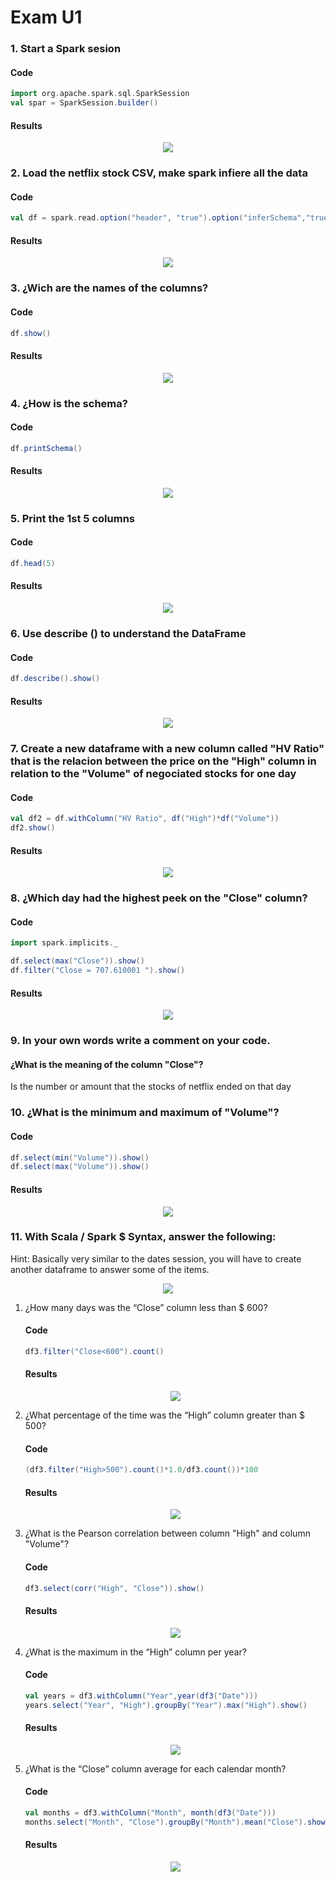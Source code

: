 # Exam U1
### 1. Start a Spark sesion 
#### Code
```scala
import org.apache.spark.sql.SparkSession
val spar = SparkSession.builder()
```
#### Results
<html><div align="center"><img src="https://i.ibb.co/NZFmmNJ/imagen.png"></div></html>

### 2. Load the netflix stock CSV, make spark infiere all the data
#### Code
```scala
val df = spark.read.option("header", "true").option("inferSchema","true")csv("Unit-1/Exam/Files/Netflix_Stock.csv")
```
#### Results
<html><div align="center"><img src="https://i.ibb.co/pzMdQSY/imagen.png"></div></html>

### 3. ¿Wich are the names of the columns?
#### Code
```scala
df.show() 
```
#### Results
<html><div align="center"><img src="https://i.ibb.co/R7PjDTD/imagen.png"></div></html>


### 4. ¿How is the schema?
#### Code
```scala
df.printSchema()
```
#### Results
<html><div align="center"><img src="https://i.ibb.co/3W0tD9X/imagen.png"></div></html>

### 5. Print the 1st 5 columns
#### Code
```scala
df.head(5)
```
#### Results
<html><div align="center"><img src="https://i.ibb.co/sFmpM5j/imagen.png"></div></html>

### 6. Use describe () to understand the DataFrame
#### Code
```scala
df.describe().show()
```
#### Results
<html><div align="center"><img src="https://i.ibb.co/12QcrKS/imagen.png"></div></html>

### 7. Create a new dataframe with a new column called "HV Ratio" that is the relacion between the price on the "High" column in relation to the "Volume" of negociated stocks for one day
#### Code
```scala
val df2 = df.withColumn("HV Ratio", df("High")*df("Volume"))
df2.show() 
```
#### Results
<html><div align="center"><img src="https://i.ibb.co/BzsBfhG/imagen.png"></div></html>

### 8. ¿Which day had the highest peek on the "Close" column?
#### Code
```scala
import spark.implicits._

df.select(max("Close")).show()
df.filter("Close = 707.610001 ").show()
```
#### Results
<html><div align="center"><img src="https://i.ibb.co/M5pkv4k/imagen.png"></div></html>

### 9. In your own words write a comment on your code. 
#### ¿What is the meaning of the column "Close"?
Is the number or amount that the stocks of netflix ended on that day

### 10. ¿What is the minimum and maximum of "Volume"?
#### Code
```scala
df.select(min("Volume")).show()
df.select(max("Volume")).show()
```
#### Results
<html><div align="center"><img src="https://i.ibb.co/nCgW74g/imagen.png"></div></html>

### 11. With Scala / Spark $ Syntax, answer the following:
Hint: Basically very similar to the dates session, you will have to create another dataframe to answer some of the items.
<html><div align="center"><img src="https://i.ibb.co/JFNps34/imagen.png"></div></html>

1. ¿How many days was the “Close” column less than $ 600? 
    #### Code
    ```scala
    df3.filter("Close<600").count()

    ```
    #### Results
    <html><div align="center"><img src="https://i.ibb.co/cY3Sn7F/imagen.png"></div></html>

2. ¿What percentage of the time was the “High” column greater than $ 500?
    #### Code
    ```scala
    (df3.filter("High>500").count()*1.0/df3.count())*100
    ```
    #### Results
    <html><div align="center"><img src="https://i.ibb.co/qFLFPss/imagen.png"></div></html>

3. ¿What is the Pearson correlation between column "High" and column "Volume"?
    #### Code
    ```scala
    df3.select(corr("High", "Close")).show()
    ```
    #### Results
    <html><div align="center"><img src="https://i.ibb.co/tDgKcQq/imagen.png"></div></html>

4. ¿What is the maximum in the “High” column per year?
    #### Code
    ```scala
    val years = df3.withColumn("Year",year(df3("Date")))
    years.select("Year", "High").groupBy("Year").max("High").show()

    ```
    #### Results
    <html><div align="center"><img src="https://i.ibb.co/LCZpjyj/imagen.png"></div></html>
    
5. ¿What is the “Close” column average for each calendar month? 
    #### Code
    ```scala
    val months = df3.withColumn("Month", month(df3("Date")))
    months.select("Month", "Close").groupBy("Month").mean("Close").show()
    ```
    #### Results
    <html><div align="center"><img src="https://i.ibb.co/Tktw2Vv/imagen.png"></div></html>


